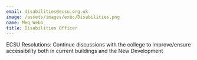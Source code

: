 ```yaml
---
email: disabilities@ecsu.org.uk
image: /assets/images/exec/Disabilities.png
name: Meg Webb
title: Disabilities Officer
---
```


ECSU Resolutions: Continue discussions with the college to improve/ensure accessibility both in current buildings and the New Development